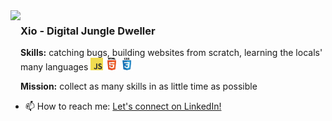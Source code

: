 <img align="left" height="150" src="https://user-images.githubusercontent.com/121332639/216389850-a8b5d80b-271c-4701-9da9-35202a428b5b.JPG">

### Xio - Digital Jungle Dweller

**Skills:** catching bugs, building websites from scratch, learning the locals' many languages <img height="20" src="https://raw.githubusercontent.com/github/explore/80688e429a7d4ef2fca1e82350fe8e3517d3494d/topics/javascript/javascript.png">
<img height="20" src="https://raw.githubusercontent.com/github/explore/80688e429a7d4ef2fca1e82350fe8e3517d3494d/topics/html/html.png">
<img height="20" src="https://raw.githubusercontent.com/github/explore/80688e429a7d4ef2fca1e82350fe8e3517d3494d/topics/css/css.png">

**Mission:** collect as many skills in as little time as possible

- 📫 How to reach me: <a href="https://www.linkedin.com/in/xio-a-078a1724b/"> Let's connect on LinkedIn!</a>  

